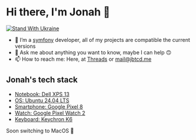# Hi there, I'm Jonah 👋

[![Stand With Ukraine](https://raw.githubusercontent.com/vshymanskyy/StandWithUkraine/main/badges/StandWithUkraineFlat.svg)](https://stand-with-ukraine.pp.ua)

- 👯 I’m a [symfony](https://github.com/symfony) developer, all of my projects are compatible the current versions
- 💬 Ask me about anything you want to know, maybe I can help 🙃
- 📫 How to reach me: Here, at [Threads](https://www.threads.net/@jbtcd) or [mail@jbtcd.me](mailto:mail@jbtcd.me)

## Jonah's tech stack
- [Notebook: Dell XPS 13](https://www.dell.com/de-de/shop/dell-notebooks/neu-xps-13-plus-laptop/spd/xps-13-9320-laptop/cn93352cc)
- [OS: Ubuntu 24.04 LTS](https://releases.ubuntu.com/24.04/)
- [Smartphone: Google Pixel 8](https://store.google.com/product/pixel_8)
- [Watch: Google Pixel Watch 2](https://store.google.com/product/pixel_watch_2)
- [Keyboard: Keychron K6](https://www.keychron.com/products/keychron-k6-wireless-mechanical-keyboard)

Soon switching to MacOS 👀 
